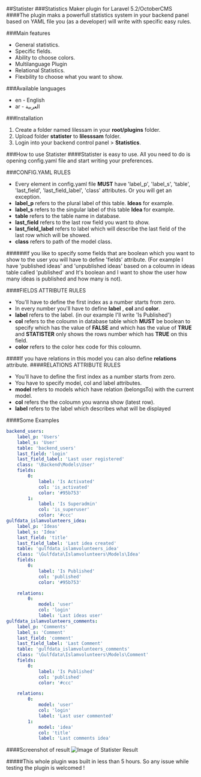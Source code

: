 ##Statister
###Statistics Maker plugin for Laravel 5.2/OctoberCMS
####The plugin maks a powerfull statistics system in your backend panel based on YAML file you (as a developer) will write with specific easy rules.

###Main features
* General statistics.
* Specific fields.
* Ability to choose colors.
* Multilanguage Plugin
* Relational Statistics.
* Flexbility to choose what you want to show.

###Available languages
* en - English
* ar - العربية

###Installation
1. Create a folder named lilessam in your __root/plugins__ folder.
1. Upload folder __statister__ to __lilesssam__ folder.
1. Login into your backend control panel > __Statistics__.

###How to use Statister
####Statister is easy to use. All you need to do is opening config.yaml file and start writing your preferences.

###CONFIG.YAML RULES
* Every element in config.yaml file __MUST__ have 'label_p', 'label_s', 'table', 'last_field', 'last_field_label', 'class' attributes. Or you will get an exception.
* __label_p__ refers to the plural label of this table. __Ideas__ for example.
* __label_s__ refers to the singular label of this table __Idea__ for example.
* __table__ refers to the table name in database.
* __last_field__ refers to the last row field you want to show.
* __last_field_label__ refers to label which will describe the last field of the last row which will be showed.
* __class__ refers to path of the model class.

######If you like to specify some fields that are boolean which you want to show to the user you will have to define 'fields' attribute. (For example I have 'published ideas' and 'unpublished ideas' based on a coloumn in ideas table called 'published' and It's boolean and I want to show the user how many ideas is published and how many is not).

####FIELDS ATTRIBUTE RULES
* You'll have to define the first index as a number starts from zero.
* In every number you'll have to define __label__ , __col__ and __color__.
* __label__ refers to the label. (in our example I'll write 'Is Published')
* __col__ refers to the coloumn in database table which __MUST__ be boolean to specify which has the value of __FALSE__ and which has the value of __TRUE__ and __STATISTER__ only shows the rows number which has __TRUE__ on this field.
* __color__ refers to the color hex code for this coloumn.

####If you have relations in this model you can also define __relations__ attribute.
####RELATIONS ATTRIBUTE RULES
* You'll have to define the first index as a number starts from zero.
* You have to specify model, col and label attributes.
* __model__ refers to models which have relation (belongsTo) with the current model.
* __col__ refers the the coloumn you wanna show (latest row).
* __label__ refers to the label which describes what will be displayed


####Some Examples
```yaml
backend_users:
    label_p: 'Users'
    label_s: 'User'
    table: 'backend_users'
    last_field: 'login'
    last_field_label: 'Last user registered'
    class: '\Backend\Models\User'
    fields:
        0:
            label: 'Is Activated'
            col: 'is_activated'
            color: '#95b753'
        1:
            label: 'Is Superadmin'
            col: 'is_superuser'
            color: '#ccc'
gulfdata_islamvolunteers_idea:
    label_p: 'Ideas'
    label_s: 'Idea'
    last_field: 'title'
    last_field_label: 'Last idea created'
    table: 'gulfdata_islamvolunteers_idea'
    class: '\Gulfdata\Islamvolunteers\Models\Idea'
    fields:
        0:
            label: 'Is Published'
            col: 'published'
            color: '#95b753'

    relations:
        0:
            model: 'user'
            col: 'login'
            label: 'Last ideas user'
gulfdata_islamvolunteers_comments:
    label_p: 'Comments'
    label_s: 'Comment'
    last_field: 'comment'
    last_field_label: 'Last Comment'
    table: 'gulfdata_islamvolunteers_comments'
    class: '\Gulfdata\Islamvolunteers\Models\Comment'
    fields:
        0:
            label: 'Is Published'
            col: 'published'
            color: '#ccc'

    relations:
        0:
            model: 'user'
            col: 'login'
            label: 'Last user commented'
        1:
            model: 'idea'
            col: 'title'
            label: 'Last comments idea'

```


####Screenshot of result
![Image of Statister Result](http://i.imgur.com/QgYeiTD.png)

#####This whole plugin was built in less than 5 hours. So any issue while testing the plugin is welcomed !

